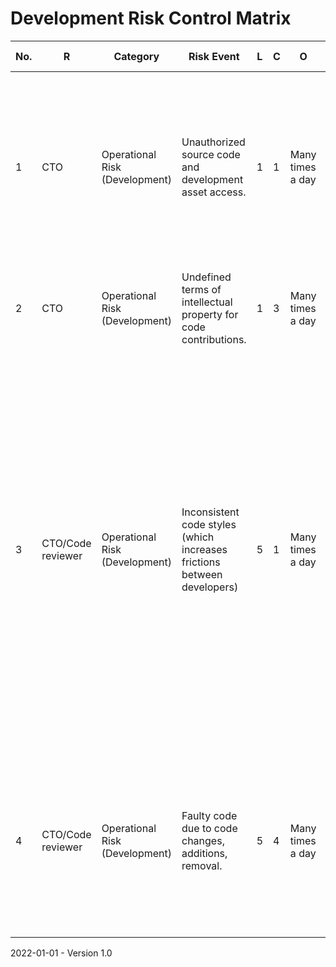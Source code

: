 # Development Risk Control Matrix

| No.  | R                 | Category                       | Risk Event                                                   | L    | C    | O                 | Mitigation Type              | Mitigation Strategy                                          | L*   | C*   | Changes | Comments                                                     | ES   | EY   |
| ---- | ----------------- | ------------------------------ | ------------------------------------------------------------ | ---- | ---- | ----------------- | ---------------------------- | ------------------------------------------------------------ | ---- | ---- | ------- | ------------------------------------------------------------ | ---- | ---- |
| 1    | CTO               | Operational Risk (Development) | Unauthorized source code and development asset access.       | 1    | 1    | Many times a day  | Preventing (System & Manual) | Only authorized people gain access to confidential source code and development assets. | 1    | 1    |         | Not all source code and development assets are considered confidential and may be publicly accessible. The confidential aspects are determined by the CTO. | yes  | yes  |
| 2    | CTO               | Operational Risk (Development) | Undefined terms of intellectual property for code contributions. | 1    | 3    | Many times a day  | Preventing (Manual)          | The terms of intellectual property for all contributions are well defined. | 1    | 1    |         |                                                              | yes  | yes  |
| 3    | CTO/Code reviewer | Operational Risk (Development) | Inconsistent code styles (which increases frictions between developers) | 5    | 1    | Many times a day  | Preventing (System & Manual) | Code styles are automatically tested with code style checkers. | 2    | 1    |         | Not all code style options can be reasonably checked and defined. In some cases it's also possible to have false positive code style violations for edge cases. Manual checks during the code review by the responsible person may lead to additional code style changes or ignoring some code style "violations" if deemed reasonable. | yes  | yes  |
| 4    | CTO/Code reviewer | Operational Risk (Development) | Faulty code due to code changes, additions, removal.         | 5    | 4    | Many times  a day | Preventing (System & Manual) | Static code analysis tools and written tests for automatic tests. Additionally, manual tests can be performed in a demo environment with self generated dummy data. | 2    | 1    |         |                                                              |      |      |



2022-01-01 - Version 1.0
